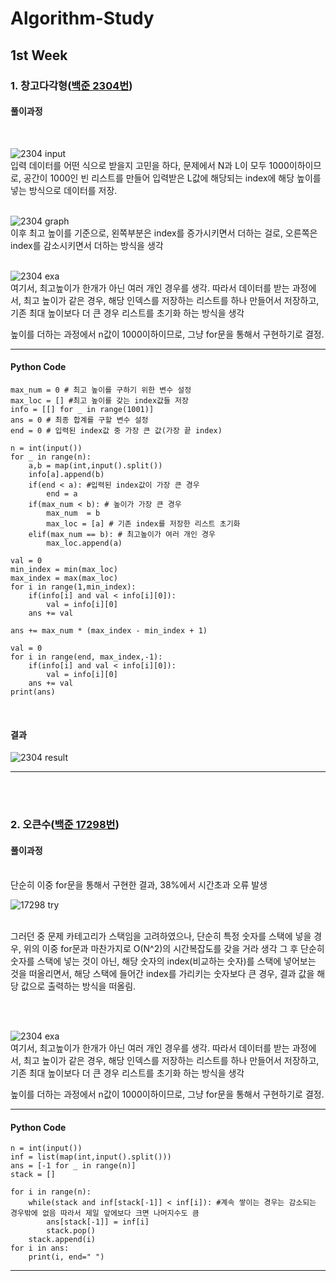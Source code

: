 # Algorithm-Study
## 1st Week
### 1. 창고다각형([백준 2304번][2304Link])
[2304Link]: https://www.acmicpc.net/problem/2304

#### 풀이과정
<br/>

![2304 input](https://user-images.githubusercontent.com/89967066/158007696-cffb0193-e537-41fe-9e1b-8bb1b1eaa7f3.png)
<br/>
입력 데이터를 어떤 식으로 받을지 고민을 하다, 문제에서 N과 L이 모두 1000이하이므로, 공간이 1000인 빈 리스트를 만들어 입력받은 L값에 해당되는 index에 해당 높이를 넣는 방식으로 데이터를 저장.
<br/>
<br/>

![2304 graph](https://user-images.githubusercontent.com/89967066/158007765-176a5448-1b93-4f22-bb58-6a76c1f95b2b.png)
<br/>
이후 최고 높이를 기준으로, 왼쪽부분은 index를 증가시키면서 더하는 걸로, 오른쪽은 index를 감소시키면서 더하는 방식을 생각
<br/>
<br/>

![2304 exa](https://user-images.githubusercontent.com/89967066/158008418-7728c038-2cd0-49aa-ba8e-a2f2aaaf31cf.jpg)
<br/>
여기서, 최고높이가 한개가 아닌 여러 개인 경우를 생각. 따라서 데이터를 받는 과정에서, 최고 높이가 같은 경우, 해당 인덱스를 저장하는 리스트를 하나 만들어서 저장하고, 기존  최대 높이보다
더 큰 경우 리스트를 초기화 하는 방식을 생각

높이를 더하는 과정에서 n값이 1000이하이므로, 그냥 for문을 통해서 구현하기로 결정.

* * *

#### Python Code

    max_num = 0 # 최고 높이를 구하기 위한 변수 설정
    max_loc = [] #최고 높이를 갖는 index값들 저장
    info = [[] for _ in range(1001)]
    ans = 0 # 최종 합계를 구할 변수 설정
    end = 0 # 입력된 index값 중 가장 큰 값(가장 끝 index)

    n = int(input())
    for _ in range(n):
        a,b = map(int,input().split())
        info[a].append(b)
        if(end < a): #입력된 index값이 가장 큰 경우
            end = a
        if(max_num < b): # 높이가 가장 큰 경우
            max_num  = b
            max_loc = [a] # 기존 index를 저장한 리스트 초기화
        elif(max_num == b): # 최고높이가 여러 개인 경우
            max_loc.append(a)
        
    val = 0
    min_index = min(max_loc)
    max_index = max(max_loc)
    for i in range(1,min_index):
        if(info[i] and val < info[i][0]):
            val = info[i][0]
        ans += val
    
    ans += max_num * (max_index - min_index + 1)

    val = 0
    for i in range(end, max_index,-1):
        if(info[i] and val < info[i][0]):
            val = info[i][0]
        ans += val
    print(ans)
<br/>

#### 결과
![2304 result](https://user-images.githubusercontent.com/89967066/158008710-b73e62d9-e939-4eba-b3c4-d965541e34c4.png)
***
<br/>
<br/>

### 2. 오큰수([백준 17298번][17298Link])
[17298Link]: https://www.acmicpc.net/problem/17298
#### 풀이과정
<br/>
단순히 이중 for문을 통해서 구현한 결과, 38%에서 시간초과 오류 발생

<br/>

![17298 try](https://user-images.githubusercontent.com/89967066/158008818-cf7e8b9d-6add-48ca-8454-f8fa60ae4458.png)
<br/>
<br/>

그러던 중 문제 카테고리가 스택임을 고려하였으나, 단순히 특정 숫자를 스택에 넣을 경우, 위의 이중 for문과 마찬가지로 O(N^2)의 시간복잡도를 갖을 거라 생각
그 후 단순히 숫자를 스택에 넣는 것이 아닌, 해당 숫자의 index(비교하는 숫자)를 스택에 넣어보는 것을 떠올리면서, 해당 스택에 들어간 index를 가리키는 숫자보다 큰 경우, 
결과 값을 해당 값으로 출력하는 방식을 떠올림.

<br/>
<br/>

![2304 exa](https://user-images.githubusercontent.com/89967066/158008418-7728c038-2cd0-49aa-ba8e-a2f2aaaf31cf.jpg)
<br/>
여기서, 최고높이가 한개가 아닌 여러 개인 경우를 생각. 따라서 데이터를 받는 과정에서, 최고 높이가 같은 경우, 해당 인덱스를 저장하는 리스트를 하나 만들어서 저장하고, 기존  최대 높이보다
더 큰 경우 리스트를 초기화 하는 방식을 생각

높이를 더하는 과정에서 n값이 1000이하이므로, 그냥 for문을 통해서 구현하기로 결정.

* * *

#### Python Code
    n = int(input())
    inf = list(map(int,input().split()))
    ans = [-1 for _ in range(n)]
    stack = []

    for i in range(n):
        while(stack and inf[stack[-1]] < inf[i]): #계속 쌓이는 경우는 감소되는 경우밖에 없음 따라서 제일 앞에보다 크면 나머지수도 큼
            ans[stack[-1]] = inf[i]
            stack.pop()
        stack.append(i)
    for i in ans:
        print(i, end=" ")
  
***
